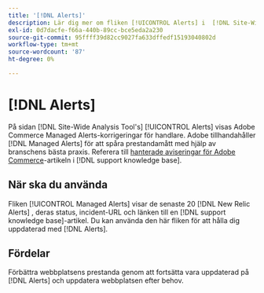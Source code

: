 ```yaml
---
title: '[!DNL Alerts]'
description: Lär dig mer om fliken [!UICONTROL Alerts] i  [!DNL Site-Wide Analysis Tool], när den ska användas och dess fördelar.
exl-id: 0d7dacfe-f66a-440b-89cc-bce5eda2a230
source-git-commit: 95ffff39d82cc9027fa633dffedf15193040802d
workflow-type: tm+mt
source-wordcount: '87'
ht-degree: 0%

---
```


# [!DNL Alerts]

På sidan [!DNL Site-Wide Analysis Tool's] [!UICONTROL Alerts] visas Adobe Commerce Managed Alerts-korrigeringar för handlare. Adobe tillhandahåller [!DNL Managed Alerts] för att spåra prestandamått med hjälp av branschens bästa praxis. Referera till [hanterade aviseringar för Adobe Commerce](https://support.magento.com/hc/en-us/articles/360045806832-Managed-alerts-for-Adobe-Commerce)-artikeln i [!DNL support knowledge base].

## När ska du använda

Fliken [!UICONTROL Managed Alerts] visar de senaste 20 [!DNL New Relic Alerts] , deras status, incident-URL och länken till en [!DNL support knowledge base]-artikel. Du kan använda den här fliken för att hålla dig uppdaterad med [!DNL Alerts].

## Fördelar

Förbättra webbplatsens prestanda genom att fortsätta vara uppdaterad på [!DNL Alerts] och uppdatera webbplatsen efter behov.

